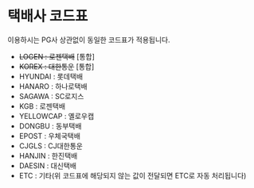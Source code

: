 # 택배사 코드표  

이용하시는 PG사 상관없이 동일한 코드표가 적용됩니다.

- ~~LOGEN : 로젠택배~~ [통합]
- ~~KOREX : 대한통운~~ [통합]
- HYUNDAI : 롯데택배
- HANARO : 하나로택배
- SAGAWA : SC로지스
- KGB : 로젠택배
- YELLOWCAP : 옐로우캡
- DONGBU : 동부택배
- EPOST : 우체국택배
- CJGLS : CJ대한통운
- HANJIN : 한진택배
- DAESIN : 대신택배
- ETC : 기타(위 코드표에 해당되지 않는 값이 전달되면 ETC로 자동 처리됩니다)